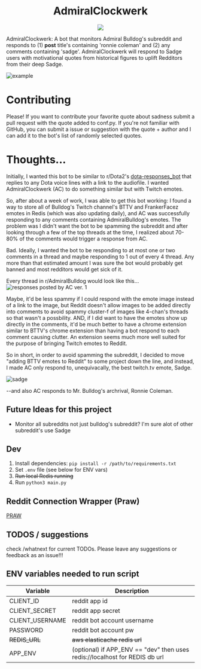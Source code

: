 <h1 align="center">
AdmiralClockwerk
</h1>

<p align="center">
  <img src="https://cdn.frankerfacez.com/emote/472535/4"/>
</p>

AdmiralClockwerk: A bot that monitors Admiral Bulldog's subreddit and responds to (1) **post** title's containing 'ronnie coleman' and (2) any comments containing 'sadge'. AdmiralClockwerk will respond to Sadge users with motivational quotes from historical figures to uplift Redditors from their deep Sadge.

![example](https://i.imgur.com/GDxjDcn.png)

# Contributing
Please! If you want to contribute your favorite quote about sadness submit a pull request with the quote added to conf.py. If you're not familiar with GitHub, you can submit a issue or suggestion with the quote + author and I can add it to the bot's list of randomly selected quotes.

# Thoughts...
Initially, I wanted this bot to be similar to r/Dota2's [dota-responses_bot](https://github.com/Jonarzz/DotaResponsesRedditBot) that replies to any Dota voice lines with a link to the audiofile. I wanted AdmiralClockwerk (AC) to do something similar but with Twitch emotes. 

So, after about a week of work, I was able to get this bot working: I found a way to store all of Bulldog's Twitch channel's
BTTV and FrankerFacez emotes in Redis (which was also updating daily), and AC was successfully responding to any comments containing AdmiralBulldog's emotes. The problem was I didn't want the bot to be spamming the subreddit and after looking through a few of the top threads at the time, I realized about 70-80% of the comments would trigger a response from AC. 

Bad. Ideally, I wanted the bot to be responding to at most one or two comments in a thread and maybe responding to 1 out of every 4 thread. Any more than that estimated amount I was sure the bot would probably get banned and most redditors would get sick of it.

Every thread in r/AdmiralBulldog would look like this...
![responses posted by AC ver. 1](https://i.imgur.com/SkLshVg.png)

Maybe, it'd be less spammy if I could respond with the emote image instead of a link to the image, but Reddit doesn't allow images to be added directly into comments to avoid spammy cluster-f of images like 4-chan's threads so that wasn't a possbility. AND, if I did want to have the emotes show up directly in the comments, it'd be much better to have a chrome extension similar to BTTV's chrome extension than having a bot respond to each comment causing clutter. An extension seems much more well suited for the purpose of bringing Twitch emotes to Reddit. 

So in short, in order to avoid spamming the subreddit, I decided to move "adding BTTV emotes to Reddit" to some project down the line, and instead, I made AC only respond to, unequivacally, the best twitch.tv emote, Sadge.

![sadge](https://cdn.frankerfacez.com/emote/472535/4)

--and also AC responds to Mr. Bulldog's archrival, Ronnie Coleman.

## Future Ideas for this project
* Monitor all subreddits not just bulldog's subreddit? I'm sure alot of other subreddit's use Sadge
## Dev

1. Install dependencies: `pip install -r /path/to/requirements.txt`
2. Set `.env` file (see below for ENV vars)
3. ~~Run local Redis running~~
4. Run `python3 main.py`

## Reddit Connection Wrapper (Praw)
[PRAW](https://asyncpraw.readthedocs.io/en/latest/)
## TODOS / suggestions

check /whatnext for current TODOs. Please leave any suggestions or feedback as an issue!!!

## ENV variables needed to run script

| Variable        | Description                                                                 |
| --------------- | --------------------------------------------------------------------------- |
| CLIENT_ID       | reddit app id                                                               |
| CLIENT_SECRET   | reddit app secret                                                           |
| CLIENT_USERNAME | reddit bot account username                                                 |
| PASSWORD        | reddit bot account pw                                                       |
| ~~REDIS_URL~~   | ~~aws elasticache redis url~~                                               |
| APP_ENV         | (optional) if APP_ENV == "dev" then uses redis://localhost for REDIS db url |